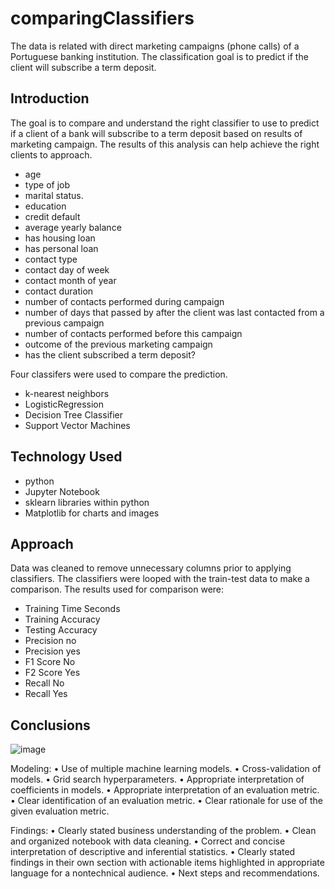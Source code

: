 # comparingClassifiers
The data is related with direct marketing campaigns (phone calls) of a Portuguese banking institution. The classification goal is to predict if the client will subscribe a term deposit.

## Introduction

The goal is to compare and understand the right classifier to use to predict if a client of a bank will subscribe to a term deposit based on results of marketing campaign.  The results of this analysis can help achieve the right clients to approach.

* age
* type of job  
* marital status.    
* education     
* credit default    
* average yearly balance  
* has housing loan
* has personal loan 
* contact type
* contact day of week   
* contact month of year
* contact duration  
* number of contacts performed during campaign
* number of days that passed by after the client was last contacted from a previous campaign 
* number of contacts performed before this campaign  
* outcome of the previous marketing campaign
* has the client subscribed a term deposit? 

Four classifers were used to compare the prediction.
* k-nearest neighbors
* LogisticRegression
* Decision Tree Classifier
* Support Vector Machines

  
## Technology Used

* python
* Jupyter Notebook
* sklearn libraries within python
* Matplotlib for charts and images

## Approach

Data was cleaned to remove unnecessary columns prior to applying classifiers.  The classifiers were looped with the train-test data to make a comparison.  The results used for comparison were:

* Training Time Seconds
* Training Accuracy
* Testing Accuracy
* Precision no
* Precision yes
* F1 Score No
* F2 Score Yes
* Recall No
* Recall Yes


## Conclusions

![image](https://github.com/user-attachments/assets/d1bbeb72-c2d1-4ea1-99ff-8cca1c5cb8dc)

Modeling:
• Use of multiple machine learning models.
• Cross-validation of models.
• Grid search hyperparameters.
• Appropriate interpretation of coefficients in models.
• Appropriate interpretation of an evaluation metric.
• Clear identification of an evaluation metric.
• Clear rationale for use of the given evaluation metric.

Findings:
• Clearly stated business understanding of the problem.
• Clean and organized notebook with data cleaning.
• Correct and concise interpretation of descriptive and inferential statistics.
• Clearly stated findings in their own section with actionable items highlighted in appropriate language for a nontechnical audience.
• Next steps and recommendations.
